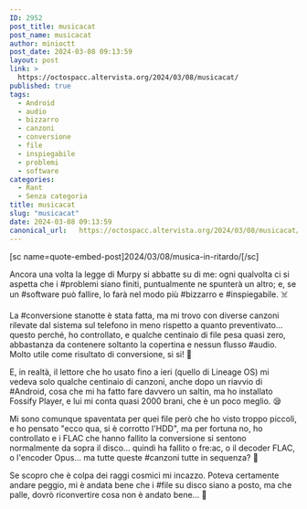 ```yaml
---
ID: 2952
post_title: musicacat
post_name: musicacat
author: minioctt
post_date: 2024-03-08 09:13:59
layout: post
link: >
  https://octospacc.altervista.org/2024/03/08/musicacat/
published: true
tags:
  - Android
  - audio
  - bizzarro
  - canzoni
  - conversione
  - file
  - inspiegabile
  - problemi
  - software
categories:
  - Rant
  - Senza categoria
title: musicacat
slug: "musicacat"
date: 2024-03-08 09:13:59
canonical_url:   https://octospacc.altervista.org/2024/03/08/musicacat/
---
```

<!-- wp:paragraph -->
<p markdown="1">[sc name=quote-embed-post]2024/03/08/musica-in-ritardo/[/sc]</p>
<!-- /wp:paragraph -->

<!-- wp:paragraph -->
<p markdown="1">Ancora una volta la legge di Murpy si abbatte su di me: ogni qualvolta ci si aspetta che i #problemi siano finiti, puntualmente ne spunterà un altro; e, se un #software può fallire, lo farà nel modo più #bizzarro e #inspiegabile. ☠️</p>
<!-- /wp:paragraph -->

<!-- wp:paragraph -->
<p markdown="1">La #conversione stanotte è stata fatta, ma mi trovo con diverse canzoni rilevate dal sistema sul telefono in meno rispetto a quanto preventivato... questo perché, ho controllato, e qualche centinaio di file pesa quasi zero, abbastanza da contenere soltanto la copertina e nessun flusso #audio. Molto utile come risultato di conversione, si si! 💸</p>
<!-- /wp:paragraph -->

<!-- wp:paragraph -->
<p markdown="1">E, in realtà, il lettore che ho usato fino a ieri (quello di Lineage OS) mi vedeva solo qualche centinaio di canzoni, anche dopo un riavvio di #Android, cosa che mi ha fatto fare davvero un saltin, ma ho installato Fossify Player, e lui mi conta quasi 2000 brani, che è un poco meglio. 😪</p>
<!-- /wp:paragraph -->

<!-- wp:paragraph -->
<p markdown="1">Mi sono comunque spaventata per quei file però che ho visto troppo piccoli, e ho pensato "ecco qua, si è corrotto l'HDD", ma per fortuna no, ho controllato e i FLAC che hanno fallito la conversione si sentono normalmente da sopra il disco... quindi ha fallito o fre:ac, o il decoder FLAC, o l'encoder Opus... ma tutte queste #canzoni tutte in sequenza? 🤯</p>
<!-- /wp:paragraph -->

<!-- wp:paragraph -->
<p markdown="1">Se scopro che è colpa dei raggi cosmici mi incazzo. Poteva certamente andare peggio, mi è andata bene che i #file su disco siano a posto, ma che palle, dovrò riconvertire cosa non è andato bene... 💩</p>
<!-- /wp:paragraph -->
